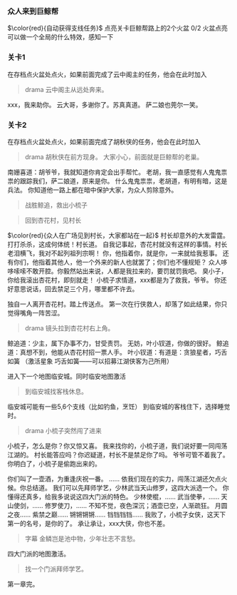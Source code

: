 ### 众人来到巨鲸帮

$\color{red}{自动获得支线任务}$
点亮关卡巨鲸帮路上的2个火盆 0/2
火盆点亮可以做一个全局的什么特效，感知一下

### 关卡1
   在存档点火盆处点火，如果前面完成了云中阁主的任务，他会在此时加入
>drama
云中阁主从远处奔来。

xxx，我来助你。
云大哥，多谢你了。苏真真道。
萨二娘也莞尔一笑。

### 关卡2
   在存档点火盆处点火，如果前面完成了胡秋侠的任务，他会在此时加入
>drama
胡秋侠在前方现身。
大家小心，前面就是巨鲸帮的老巢。

南姗喜道：胡爷爷，我就知道你肯定会出手帮忙。
老胡，我一直感觉有人鬼鬼祟祟的跟踪我们，萨二娘道，原来是你。
什么鬼鬼祟祟，老胡道，有明有暗，这是兵法。
你知道他一路上都在暗中保护大家，为众人剪除意外。

>战胜鲸追，救出小梳子

>回到杏花村，见村长

$\color{red}{众人在广场见到村长，大家都站在一起}$
村长却意外的大发雷霆。
打打杀杀，这成何体统！村长道。
自我记事起，杏花村就没有这样的事情。村长老泪横飞，我对不起列祖列宗啊！
你，他指着你，就是你，一来就给我惹事。
还有你们，他指着其他人，他一个外来的新人也就罢了；你们也不懂规矩？
众人哆哆嗦嗦不敢开腔。你毅然站出来说，人都是我拉来的，要罚就罚我吧。
臭小子，你给我滚出杏花村，即刻就走！
小梳子求情道，xxx都是为了救我，爷爷。
你还好意思说话，回去禁足三个月，哪里都不许去。

独自一人离开杏花村。踏上传送点。
第一次在行侠救人，却落了如此结果，你只觉得嘴角一阵苦涩。
>drama
镜头拉到杏花村右上角。

鲸追道：少主，属下办事不力，甘受责罚。
无妨，叶小钗道，你做的很好。
鲸追道：真想不到，他能从杏花村招一票人手。
叶小钗道：有道是：贪狼星者，巧舌如簧
（激活星象 巧舌如簧——可以招募江湖侠客为己所用）

进入下一个地图临安城。同时临安地图激活
> 到临安城找客栈休息。

临安城可能有一些5,6个支线（比如钓鱼，烹饪）
到临安城的客栈住下，选择睡觉时。
> drama
小梳子突然闯了进来

小梳子，怎么是你？你又惊又喜。
我来找你的，小梳子道，我们说好要一同闯荡江湖的。
村长能答应吗？你迟疑道，村长不是禁足你了吗。
爷爷可管不着我了。
你明白了，小梳子是偷跑出来的。

你们叫了一壶酒，为重逢庆祝一番。
……
依我们现在的实力，闯荡江湖还欠点火候。你总结道。
我们可以先拜师学艺，少林武当天山修罗，这四大派选一个。
你懂得还真多，给我多说说这四大门派的特色。
少林使棍，……
武当使拳，……
天山使剑，……
修罗使刀，……
不知不觉，夜色深沉；酒壶已空，人渐疏狂。
月圆之夜……
紫禁之巅……
锵锵锵锵……
铛铛铛铛……
我败了，小梳子女侠，这天下第一的名号，是你的了。
承让承让，xxx大侠，你也不差。

>字幕 金鳞岂是池中物，少年壮志不言愁。

四大门派的地图激活。
>找一个门派拜师学艺。

第一章完。
